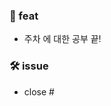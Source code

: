 <!--풀리퀘 스트 작성 -->
<!-- 제목  [🍍Feature]{n}주차_{주제}_요약 -->

### 🥕 feat
<!-- {n}주차 {주제}에 대한 공부 끝! -->
- 주차 에 대한 공부 끝!

### 🛠️ issue
<!-- 올렸던 이슈를 닫습니다. -->
- close #
